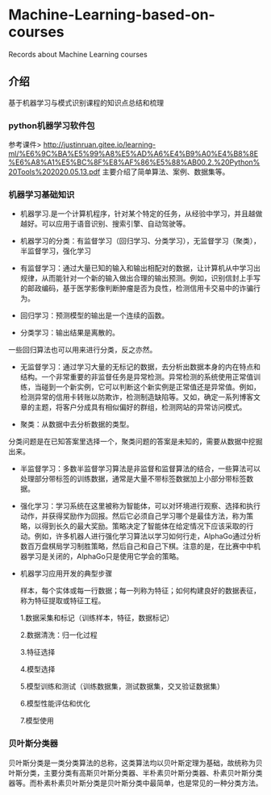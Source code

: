 # Machine-Learning-based-on-courses
Records about Machine Learning courses

## 介绍
基于机器学习与模式识别课程的知识点总结和梳理

### python机器学习软件包
参考课件> http://justinruan.gitee.io/learning-ml/%E6%9C%BA%E5%99%A8%E5%AD%A6%E4%B9%A0%E4%B8%8E%E6%A8%A1%E5%BC%8F%E8%AF%86%E5%88%AB00.2.%20Python%20Tools%202020.05.13.pdf
主要介绍了简单算法、案例、数据集等。

### 机器学习基础知识
- 机器学习.是一个计算机程序，针对某个特定的任务，从经验中学习，并且越做越好。可以应用于语音识别、搜索引擎、自动驾驶等。
- 机器学习的分类：有监督学习（回归学习、分类学习），无监督学习（聚类），半监督学习，强化学习

- 有监督学习：通过大量已知的输入和输出相配对的数据，让计算机从中学习出规律，从而能针对一个新的输入做出合理的输出预测。例如，识别信封上手写的邮政编码，基于医学影像判断肿瘤是否为良性，检测信用卡交易中的诈骗行为。

- 回归学习：预测模型的输出是一个连续的函数。

- 分类学习：输出结果是离散的。

一些回归算法也可以用来进行分类，反之亦然。

- 无监督学习：通过学习大量的无标记的数据，去分析出数据本身的内在特点和结构。一个非常重要的非监督任务是异常检测。异常检测的系统使用正常值训练，当碰到一个新实例，它可以判断这个新实例是正常值还是异常值。例如，检测异常的信用卡转账以防欺诈，检测制造缺陷等。又如，确定一系列博客文章的主题，将客户分成具有相似偏好的群组，检测网站的异常访问模式。

- 聚类：从数据中去分析数据的类型。

分类问题是在已知答案里选择一个，聚类问题的答案是未知的，需要从数据中挖掘出来。

- 半监督学习：多数半监督学习算法是非监督和监督算法的结合，一些算法可以处理部分带标签的训练数据，通常是大量不带标签数据加上小部分带标签数据。

- 强化学习：学习系统在这里被称为智能体，可以对环境进行观察、选择和执行动作，并获得奖励作为回报。然后它必须自己学习哪个是最佳方法，称为策略，以得到长久的最大奖励。策略决定了智能体在给定情况下应该采取的行动。例如，许多机器人进行强化学习算法以学习如何行走，AlphaGo通过分析数百万盘棋局学习制胜策略，然后自己和自己下棋。注意的是，在比赛中中机器学习是关闭的，AlphaGo只是使用它学会的策略。

- 机器学习应用开发的典型步骤

    样本，每个实体或每一行数据；每一列称为特征；如何构建良好的数据表征，称为特征提取或特征工程。

    1.数据采集和标记（训练样本，特征，数据标记）

    2.数据清洗：归一化过程

    3.特征选择

    4.模型选择

    5.模型训练和测试（训练数据集，测试数据集，交叉验证数据集）

    6.模型性能评估和优化

    7.模型使用

### 贝叶斯分类器

贝叶斯分类是一类分类算法的总称，这类算法均以贝叶斯定理为基础，故统称为贝叶斯分类，主要分类有高斯贝叶斯分类器、半朴素贝叶斯分类器、朴素贝叶斯分类器等。而朴素朴素贝叶斯分类是贝叶斯分类中最简单，也是常见的一种分类方法。
